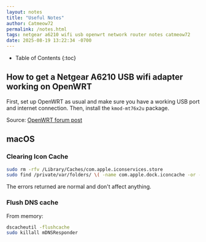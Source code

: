 ```yaml
---
layout: notes
title: "Useful Notes"
author: Catmeow72
permalink: /notes.html
tags: netgear a6210 wifi usb openwrt network router notes catmeow72
date: 2025-08-19 13:22:34 -0700
---
```


* Table of Contents
{:toc}

## How to get a Netgear A6210 USB wifi adapter working on OpenWRT
First, set up OpenWRT as usual and make sure you have a working USB port and internet connection. Then, install the `kmod-mt76x2u` package.

Source: [OpenWRT forum post](https://forum.openwrt.org/t/openwrt-not-support-netgear-a6210/126000/8)

## macOS
### Clearing Icon Cache
```sh
sudo rm -rfv /Library/Caches/com.apple.iconservices.store
sudo find /private/var/folders/ \( -name com.apple.dock.iconcache -or -name com.apple.iconservices \) -exec rm -rfv {} \; ; sleep 3;sudo touch /Applications/* ; killall Dock; killall Finder
```
The errors returned are normal and don't affect anything.
### Flush DNS cache
From memory:
```sh
dscacheutil -flushcache
sudo killall mDNSResponder
```